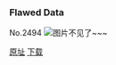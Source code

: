 ### Flawed Data
No.2494
![图片不见了~~~](https://imgs.xkcd.com/comics/flawed_data.png)

[原址](https://xkcd.com//2494) [下载](https://imgs.xkcd.com/comics/flawed_data.png)

